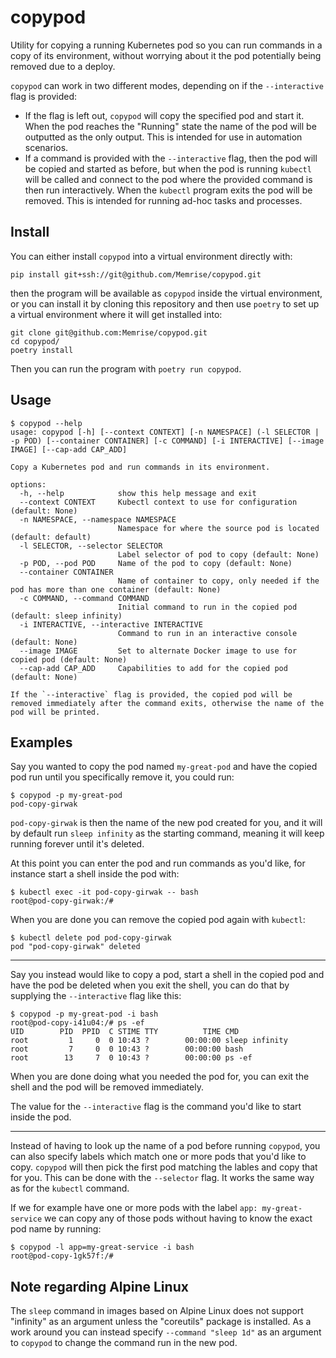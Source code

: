 # copypod

Utility for copying a running Kubernetes pod so you can run commands in a copy
of its environment, without worrying about it the pod potentially being removed
due to a deploy.

`copypod` can work in two different modes, depending on if the `--interactive`
flag is provided:

-   If the flag is left out, `copypod` will copy the specified pod and start
    it. When the pod reaches the "Running" state the name of the pod will be
    outputted as the only output. This is intended for use in automation
    scenarios.
-   If a command is provided with the `--interactive` flag, then the pod will
    be copied and started as before, but when the pod is running `kubectl` will
    be called and connect to the pod where the provided command is then run
    interactively. When the `kubectl` program exits the pod will be removed.
    This is intended for running ad-hoc tasks and processes.


## Install

You can either install `copypod` into a virtual environment directly with:

    pip install git+ssh://git@github.com/Memrise/copypod.git

then the program will be available as `copypod` inside the virtual environment,
or you can install it by cloning this repository and then use `poetry` to set
up a virtual environment where it will get installed into:

    git clone git@github.com:Memrise/copypod.git
    cd copypod/
    poetry install

Then you can run the program with `poetry run copypod`.


## Usage

    $ copypod --help
    usage: copypod [-h] [--context CONTEXT] [-n NAMESPACE] (-l SELECTOR | -p POD) [--container CONTAINER] [-c COMMAND] [-i INTERACTIVE] [--image IMAGE] [--cap-add CAP_ADD]

    Copy a Kubernetes pod and run commands in its environment.

    options:
      -h, --help            show this help message and exit
      --context CONTEXT     Kubectl context to use for configuration (default: None)
      -n NAMESPACE, --namespace NAMESPACE
                            Namespace for where the source pod is located (default: default)
      -l SELECTOR, --selector SELECTOR
                            Label selector of pod to copy (default: None)
      -p POD, --pod POD     Name of the pod to copy (default: None)
      --container CONTAINER
                            Name of container to copy, only needed if the pod has more than one container (default: None)
      -c COMMAND, --command COMMAND
                            Initial command to run in the copied pod (default: sleep infinity)
      -i INTERACTIVE, --interactive INTERACTIVE
                            Command to run in an interactive console (default: None)
      --image IMAGE         Set to alternate Docker image to use for copied pod (default: None)
      --cap-add CAP_ADD     Capabilities to add for the copied pod (default: None)

    If the `--interactive` flag is provided, the copied pod will be removed immediately after the command exits, otherwise the name of the pod will be printed.


## Examples

Say you wanted to copy the pod named `my-great-pod` and have the copied pod run
until you specifically remove it, you could run:

    $ copypod -p my-great-pod
    pod-copy-girwak

`pod-copy-girwak` is then the name of the new pod created for you, and it will
by default run `sleep infinity` as the starting command, meaning it will keep
running forever until it's deleted.

At this point you can enter the pod and run commands as you'd like, for
instance start a shell inside the pod with:

    $ kubectl exec -it pod-copy-girwak -- bash
    root@pod-copy-girwak:/#

When you are done you can remove the copied pod again with `kubectl`:

    $ kubectl delete pod pod-copy-girwak
    pod "pod-copy-girwak" deleted


---

Say you instead would like to copy a pod, start a shell in the copied pod and
have the pod be deleted when you exit the shell, you can do that by supplying
the `--interactive` flag like this:

    $ copypod -p my-great-pod -i bash
    root@pod-copy-i41u04:/# ps -ef
    UID        PID  PPID  C STIME TTY          TIME CMD
    root         1     0  0 10:43 ?        00:00:00 sleep infinity
    root         7     0  0 10:43 ?        00:00:00 bash
    root        13     7  0 10:43 ?        00:00:00 ps -ef

When you are done doing what you needed the pod for, you can exit the shell and
the pod will be removed immediately.

The value for the `--interactive` flag is the command you'd like to start
inside the pod.

---

Instead of having to look up the name of a pod before running `copypod`, you
can also specify labels which match one or more pods that you'd like to copy.
`copypod` will then pick the first pod matching the lables and copy that for
you. This can be done with the `--selector` flag. It works the same way as for
the `kubectl` command.

If we for example have one or more pods with the label `app: my-great-service`
we can copy any of those pods without having to know the exact pod name by
running:

    $ copypod -l app=my-great-service -i bash
    root@pod-copy-1gk57f:/#


## Note regarding Alpine Linux

The `sleep` command in images based on Alpine Linux does not
support "infinity" as an argument unless the "coreutils" package is installed.
As a work around you can instead specify `--command "sleep 1d"` as an argument
to `copypod` to change the command run in the new pod.
